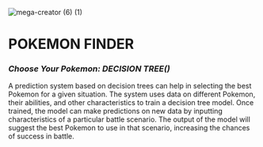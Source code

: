 ![mega-creator (6) (1)](https://github.com/GOVINDFROMINDIA/POKEMON-FINDER/assets/79012314/2326179d-3746-4741-8d04-9fd22697e2a3)

# **POKEMON FINDER**
### *Choose Your Pokemon: DECISION TREE()*

A prediction system based on decision trees can help in selecting the best Pokemon for a given situation. The system uses data on different Pokemon, their abilities, and other characteristics to train a decision tree model. Once trained, the model can make predictions on new data by inputting characteristics of a particular battle scenario. The output of the model will suggest the best Pokemon to use in that scenario, increasing the chances of success in battle.
